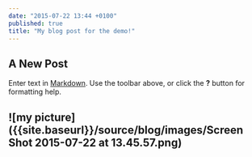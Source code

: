 ```yaml
---
date: "2015-07-22 13:44 +0100"
published: true
title: "My blog post for the demo!"
---
```


## A New Post

Enter text in [Markdown](http://daringfireball.net/projects/markdown/). Use the toolbar above, or click the **?** button for formatting help.
## ![my picture]({{site.baseurl}}/source/blog/images/Screen Shot 2015-07-22 at 13.45.57.png)



